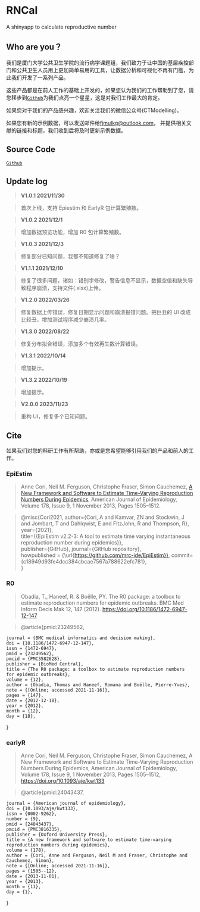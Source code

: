# RNCal

A shinyapp to calculate reproductive number

## Who are you？

我们是厦门大学公共卫生学院的流行病学课题组，我们致力于让中国的基层疾控部门和公共卫生人员用上更加简单易用的工具，让数据分析和可视化不再有门槛，为此我们开发了一系列产品。

这些产品都是在前人工作的基础上开发的，如果您认为我们的工作帮助到了您，请您移步到[`Github`](https://github.com/xmusphlkg/RNCal)为我们点亮一个星星，这是对我们工作最大的肯定。

如果您对于我们的产品感兴趣，欢迎关注我们的微信公众号(CTModelling)。

如果您有新的示例数据，可以发送邮件给[fjmulkg@outlook.com](mailto:fjmulkg@outlook.com)， 并提供相关文献的链接和标题，我们收到后将及时更新示例数据。

## Source Code

[`Github`](https://github.com/xmusphlkg/RNCal)

## Update log

> **V1.0.1 2021/11/30**

> 首次上线，支持 Epiestim 和 EarlyR 包计算繁殖数。

> **V1.0.2 2021/12/1**

> 增加数据预览功能，增加 R0 包计算繁殖数。

> **V1.0.3 2021/12/3**

> 修复部分已知问题，我都不知道修复了啥？

> **V1.1.1 2021/12/10**

> 修复了很多问题，诸如：错别字修改，警告信息不显示，数据空值和缺失导致程序崩溃，支持文件(.xlsx)上传。

> **V1.2.0 2022/03/26**

> 修复数据上传错误，修复日期显示问题和崩溃报错问题。把巨丑的 UI 改成比较丑，增加测试程序减少崩溃几率。

> **V1.3.0 2022/08/22**

> 修复分布拟合错误，添加多个有效再生数计算错误。

> **V1.3.1 2022/10/14**

> 增加提示。

> **V1.3.2 2022/10/19**

> 增加提示。

> **V2.0.0 2023/11/23**

> 重构 UI，修复多个已知问题。

## Cite

如果我们对您的科研工作有所帮助，亦或是您希望能够引用我们的产品和前人的工作。

### EpiEstim

> Anne Cori, Neil M. Ferguson, Christophe Fraser, Simon Cauchemez, [A New Framework and Software to Estimate Time-Varying Reproduction Numbers During Epidemics](https://doi.org/10.1093/aje/kwt133), American Journal of Epidemiology, Volume 178, Issue 9, 1 November 2013, Pages 1505–1512.

> @misc{Cori2021,
> author={Cori, A and Kamvar, ZN and Stockwin, J and Jombart, T and Dahlqwist, E and FitzJohn, R and Thompson, R},  
>  year={2021},  
>  title={{EpiEstim v2.2-3: A tool to estimate time varying instantaneous reproduction number during epidemics}},  
>  publisher={GitHub},
> journal={GitHub repository},  
>  howpublished = {\url{https://github.com/mrc-ide/EpiEstim}},
> commit={c18949d93fe4dcc384cbcae7567a788622efc781},  
> }

### R0

> Obadia, T., Haneef, R. & Boëlle, PY. The R0 package: a toolbox to estimate reproduction numbers for epidemic outbreaks. BMC Med Inform Decis Mak 12, 147 (2012). https://doi.org/10.1186/1472-6947-12-147

> @article{pmid:23249562,

    journal = {BMC medical informatics and decision making},
    doi = {10.1186/1472-6947-12-147},
    issn = {1472-6947},
    pmid = {23249562},
    pmcid = {PMC3582628},
    publisher = {BioMed Central},
    title = {The R0 package: a toolbox to estimate reproduction numbers for epidemic outbreaks},
    volume = {12},
    author = {Obadia, Thomas and Haneef, Romana and Boëlle, Pierre-Yves},
    note = {[Online; accessed 2021-11-16]},
    pages = {147},
    date = {2012-12-18},
    year = {2012},
    month = {12},
    day = {18},

}

### earlyR

> Anne Cori, Neil M. Ferguson, Christophe Fraser, Simon Cauchemez, A New Framework and Software to Estimate Time-Varying Reproduction Numbers During Epidemics, American Journal of Epidemiology, Volume 178, Issue 9, 1 November 2013, Pages 1505–1512, https://doi.org/10.1093/aje/kwt133

> @article{pmid:24043437,

    journal = {American journal of epidemiology},
    doi = {10.1093/aje/kwt133},
    issn = {0002-9262},
    number = {9},
    pmid = {24043437},
    pmcid = {PMC3816335},
    publisher = {Oxford University Press},
    title = {A new framework and software to estimate time-varying reproduction numbers during epidemics},
    volume = {178},
    author = {Cori, Anne and Ferguson, Neil M and Fraser, Christophe and Cauchemez, Simon},
    note = {[Online; accessed 2021-11-16]},
    pages = {1505--12},
    date = {2013-11-01},
    year = {2013},
    month = {11},
    day = {1},

}

